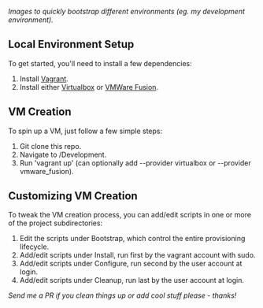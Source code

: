 *Images to quickly bootstrap different environments (eg. my development environment).*

## Local Environment Setup

To get started, you'll need to install a few dependencies:

1. Install [Vagrant](https://www.vagrantup.com/downloads.html).
2. Install either [Virtualbox](https://www.virtualbox.org/wiki/Downloads) or [VMWare Fusion](http://store.vmware.com/store/vmware/en_US/pd/productID.323690000?src=ps_570c41fd1ed2e&kw=vmware%20fusion&mt=e&utm_source=google&utm_medium=ppc&utm_campaign=GS_eBiz_Lead_AMS_US_EN_BR_E_Fusion&k_clickid=a975f09d-c345-4a6a-9256-8c47f6347f91&gclid=CjwKEAjwutXIBRDV7-SDvdiNsUoSJACIlTqlfpfHUx-ynBpjeMw1CxAZ1f_Bqp2xYo6afVe9xaTQ2hoCyMzw_wcB).

## VM Creation

To spin up a VM, just follow a few simple steps:

1. Git clone this repo.
2. Navigate to /Development.
3. Run 'vagrant up' (can optionally add --provider virtualbox or --provider vmware_fusion).

## Customizing VM Creation

To tweak the VM creation process, you can add/edit scripts in one or more of the project subdirectories:

1. Edit the scripts under Bootstrap, which control the entire provisioning lifecycle.
2. Add/edit scripts under Install, run first by the vagrant account with sudo.
3. Add/edit scripts under Configure, run second by the user account at login.
4. Add/edit scripts under Cleanup, run last by the user account at login.


*Send me a PR if you clean things up or add cool stuff please - thanks!*